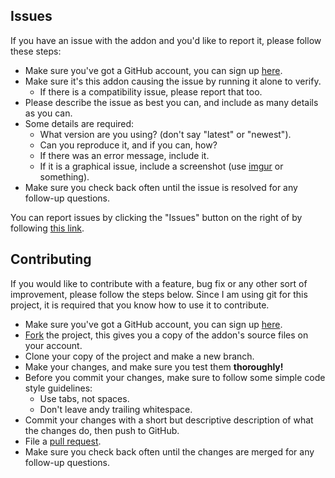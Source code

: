 ## Issues

If you have an issue with the addon and you'd like to report it, please follow these steps:

- Make sure you've got a GitHub account, you can sign up [here](https://github.com/join).
- Make sure it's this addon causing the issue by running it alone to verify.
	- If there is a compatibility issue, please report that too.
- Please describe the issue as best you can, and include as many details as you can.
- Some details are required:
	- What version are you using? (don't say "latest" or "newest").
	- Can you reproduce it, and if you can, how?
	- If there was an error message, include it.
	- If it is a graphical issue, include a screenshot (use [imgur](https://imgur.com/) or something).
- Make sure you check back often until the issue is resolved for any follow-up questions.

You can report issues by clicking the "Issues" button on the right of by following [this link](https://github.com/p3lim-wow/QuickQuest/issues).

## Contributing

If you would like to contribute with a feature, bug fix or any other sort of improvement, please follow the steps below.
Since I am using git for this project, it is required that you know how to use it to contribute.

- Make sure you've got a GitHub account, you can sign up [here](https://github.com/join).
- [Fork](https://github.com/p3lim-wow/QuickQuest/fork) the project, this gives you a copy of the addon's source files on your account.
- Clone your copy of the project and make a new branch.
- Make your changes, and make sure you test them **thoroughly!**
- Before you commit your changes, make sure to follow some simple code style guidelines:
	- Use tabs, not spaces.
	- Don't leave andy trailing whitespace.
- Commit your changes with a short but descriptive description of what the changes do, then push to GitHub.
- File a [pull request](https://github.com/p3lim-wow/QuickQuest/compare).
- Make sure you check back often until the changes are merged for any follow-up questions.
